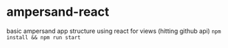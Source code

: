 # ampersand-react
basic ampersand app structure using react for views (hitting github api)
`npm install && npm run start`
